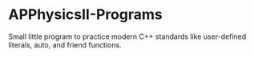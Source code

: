 # APPhysicsII-Programs

Small little program to practice modern C++ standards like user-defined literals, auto, and friend functions.
